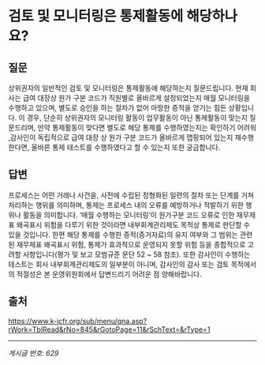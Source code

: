 # 검토 및 모니터링은 통제활동에 해당하나요?

## 질문
상위권자의 일반적인 검토 및 모니터링은 통제활동에 해당하는지 질문드립니다.
현재 회사는 급여 대장상 원가 구분 코드가 직원별로 올바르게 설정되었는지 매월 모니터링을 수행하고 있으며, 별도로 승인을 하는 절차가 없어 마땅한 증적을 얻기는 힘든 상황입니다.
이 경우, 단순히 상위권자의 모니터링 활동이 업무활동이 아닌 통제활동이 맞는지 질문드리며, 만약 통제활동이 맞다면 별도로 해당 통제를 수행하였는지는 확인하기 어려워 ,감사인이 독립적으로 급여 대장 상 원가 구분 코드가 올바르게 맵핑되어 있는지 재수행한다면, 올바른 통제 테스트를 수행하였다고 할 수 있는지 또한 궁금합니다.

## 답변
프로세스는 어떤 거래나 사건을, 사전에 수립된 정형화된 일련의 절차 또는 단계를 거쳐 처리하는 행위를 의미하며, 통제는 프로세스 내의 오류를 예방하거나 적발하기 위한 행위나 활동을 의미합니다. ‘매월 수행하는 모니터링’이 원가구분 코드 오류로 인한 재무제표 왜곡표시 위험을 다루기 위한 것이라면 내부회계관리제도 목적상 통제로 판단할 수 있을 것입니다. 한편 해당 통제를 수행한 증적(증거자료)의 유지 여부와 그 범위는 관련된 재무제표 왜곡표시 위험, 통제가 효과적으로 운영되지 못할 위험 등을 종합적으로 고려할 사항입니다(평가 및 보고 모범규준 문단 52 ~ 58 참조).
또한 감사인이 수행하는 테스트는 회사 내부회계관리제도의 일부분이 아니며, 감사인의 감사 또는 검토 목적에서의 적절성은 본 운영위원회에서 답변드리기 어려운 점 양해바랍니다.

## 출처
https://www.k-icfr.org/sub/menu/qna.asp?rWork=TblRead&rNo=845&rGotoPage=11&rSchText=&rType=1

---
*게시글 번호: 629*

